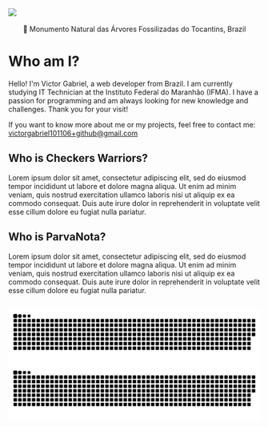 <img src="public/images/readme.banner.png">
<p align="center">📍 Monumento Natural das Árvores Fossilizadas do Tocantins, Brazil</p>

##

# Who am I?

Hello! I'm Victor Gabriel, a web developer from Brazil. I am currently studying IT Technician at the Instituto Federal do Maranhão (IFMA). I have a passion for programming and am always looking for new knowledge and challenges. Thank you for your visit!

If you want to know more about me or my projects, feel free to contact me: victorgabriel101106+github@gmail.com

## Who is Checkers Warriors?

Lorem ipsum dolor sit amet, consectetur adipiscing elit, sed do eiusmod tempor incididunt ut labore et dolore magna aliqua. Ut enim ad minim veniam, quis nostrud exercitation ullamco laboris nisi ut aliquip ex ea commodo consequat. Duis aute irure dolor in reprehenderit in voluptate velit esse cillum dolore eu fugiat nulla pariatur.

## Who is ParvaNota?

Lorem ipsum dolor sit amet, consectetur adipiscing elit, sed do eiusmod tempor incididunt ut labore et dolore magna aliqua. Ut enim ad minim veniam, quis nostrud exercitation ullamco laboris nisi ut aliquip ex ea commodo consequat. Duis aute irure dolor in reprehenderit in voluptate velit esse cillum dolore eu fugiat nulla pariatur.
    
##

![github contribution grid snake animation](https://raw.githubusercontent.com/Victor101106/Victor101106/output/github-contribution-grid-snake-dark.svg#gh-dark-mode-only)
![github contribution grid snake animation](https://raw.githubusercontent.com/Victor101106/Victor101106/output/github-contribution-grid-snake.svg#gh-light-mode-only)
